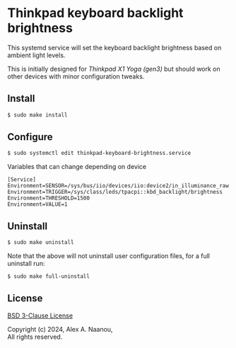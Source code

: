 # Thinkpad keyboard backlight brightness

This systemd service will set the keyboard backlight brightness based on 
ambient light levels.

This is initially designed for _Thinkpad X1 Yoga (gen3)_ but should work 
on other devices with minor configuration tweaks.


## Install

```bash
$ sudo make install
```


## Configure

```bash
$ sudo systemctl edit thinkpad-keyboard-brightness.service
```

Variables that can change depending on device
```
[Service]
Environment=SENSOR=/sys/bus/iio/devices/iio:device2/in_illuminance_raw
Environment=TRIGGER=/sys/class/leds/tpacpi::kbd_backlight/brightness
Environment=THRESHOLD=1500
Environment=VALUE=1
```


## Uninstall

```bash
$ sudo make uninstall
```

Note that the above will not uninstall user configuration files, for a 
full uninstall run:

```bash
$ sudo make full-uninstall
```


## License

[BSD 3-Clause License](./LICENSE)

Copyright (c) 2024, Alex A. Naanou,  
All rights reserved.


<!-- vim:set ts=4 sw=4 spell : -->
